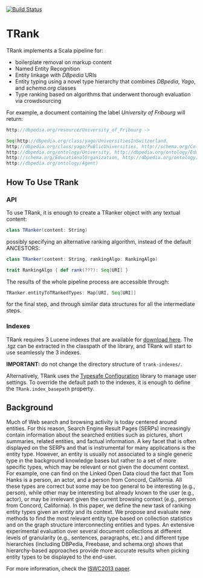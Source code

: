 [![Build Status](https://travis-ci.org/MEM0R1ES/TRank.png?branch=master)](https://travis-ci.org/MEM0R1ES/TRank)

TRank
=====
TRank implements a Scala pipeline for:
* boilerplate removal on markup content
* Named Entity Recognition
* Entity linkage with *DBpedia* URIs
* Entity typing using a novel type hierarchy that combines *DBpedia*, *Yago*, and *schema.org* classes
* Type ranking based on algorithms that underwent thorough evaluation via crowdsourcing
 

For example, a document containing the label *University of Fribourg* will return:
```scala
http://dbpedia.org/resource/University_of_Fribourg ->

Seq(http://dbpedia.org/class/yago/UniversitiesInSwitzerland,
http://dbpedia.org/class/yago/PuBlicUniversities, http://schema.org/CollegeOrUniversity,
http://dbpedia.org/ontology/University, http://dbpedia.org/ontology/EducationalInstitution,
http://schema.org/EducationalOrganization, http://dbpedia.org/ontology/Organisation, http://schema.org/Organization,
http://dbpedia.org/ontology/Agent)
```

How To Use TRank
----------------
### API
To use TRank, it is enough to create a TRanker object with any textual content:
```scala
class TRanker(content: String)
```
possibly specifying an alternative ranking algorithm, instead of the default ANCESTORS:
```scala
class TRanker(content: String, rankingAlgo: RankingAlgo)

trait RankingAlgo { def rank(???): Seq[URI] }
```

The results of the whole pipeline process are accessible through:
```scala
TRanker.entityToTRankedTypes: Map[URI, Seq[URI]]
```
for the final step, and through similar data structures for all the intermediate steps.

### Indexes
TRank requires 3 Lucene indexes that are available for
[download here](http://exascale.info/sites/default/files/uploaded/trank/trank-indexes.tgz).
The .tgz can be extracted in the classpath of the library, and TRank will start to use seamlessly the 3 indexes.

**IMPORTANT:** do not change the directory structure of `trank-indexes/`.


Alternatively, TRank uses the [Typesafe Configuration](https://github.com/typesafehub/config) library to manage user
settings. To override the default path to the indexes, it is enough to define the `TRank.index_basepath` property.


Background
----------
Much of Web search and browsing activity is today centered around entities. For this reason, Search Engine Result
Pages (SERPs) increasingly contain information about the searched entities such as pictures, short summaries,
related entities, and factual information. A key facet that is often displayed on the SERPs and that is instrumental
for many applications is the entity type. However, an entity is usually not associated to a single generic type
in the background knowledge bases but rather to a set of more specific types, which may be relevant or not given the
document context. For example, one can find on the Linked Open Data cloud the fact that Tom Hanks is a person, an actor,
and a person from Concord, California. All these types are correct but some may be too general to be interesting (e.g.,
person), while other may be interesting but already known to the user (e.g., actor), or may be irrelevant given the
current browsing context (e.g., person from Concord, California). In this paper, we define the new task of ranking entity
types given an entity and its context. We propose and evaluate new methods to find the most relevant entity type based on
collection statistics and on the graph structure interconnecting entities and types. An extensive experimental evaluation
over several document collections at different levels of granularity (e.g., sentences, paragraphs, etc.) and different
type hierarchies (including DBPedia, Freebase, and schema.org) shows that hierarchy-based approaches provide more accurate
results when picking entity types to be displayed to the end-user.


For more information, check the [ISWC2013 paper](http://exascale.info/sites/default/files/entityTypes.pdf).

